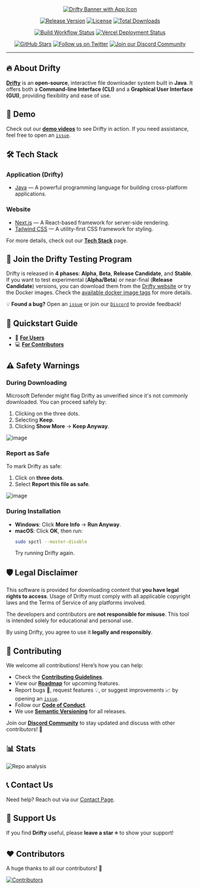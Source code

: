 <a href="https://drifty.vercel.app/">
    <p align="center">
        <img src="https://github.com/SaptarshiSarkar12/Drifty/assets/105960032/92b11509-2115-4f80-8188-19821b258332" alt="Drifty Banner with App Icon">
    </p>
</a>

<p align="center">
    <a href="https://github.com/SaptarshiSarkar12/Drifty/releases/latest/"><img src="https://img.shields.io/github/v/release/SaptarshiSarkar12/Drifty?color=%23FFFF0g&amp;label=Drifty" alt="Release Version"></a>
    <a href="https://github.com/SaptarshiSarkar12/Drifty/blob/master/LICENSE"><img src="https://img.shields.io/github/license/SaptarshiSarkar12/Drifty" alt="License"></a>
    <a href="https://github.com/SaptarshiSarkar12/Drifty/releases/latest/"><img src="https://img.shields.io/github/downloads/SaptarshiSarkar12/Drifty/total" alt="Total Downloads"></a>    
</p>

<p align="center">
    <a href="https://github.com/SaptarshiSarkar12/Drifty/actions/workflows/build.yml"><img src="https://github.com/SaptarshiSarkar12/Drifty/actions/workflows/build.yml/badge.svg" alt="Build Workflow Status"></a> 
    <a href="https://drifty.vercel.app/"><img src="https://img.shields.io/github/deployments/SaptarshiSarkar12/Drifty/production?logo=Vercel&label=Website%20Deployment" alt="Vercel Deployment Status"></a>
</p>

<p align="center">
    <a href="https://github.com/SaptarshiSarkar12/Drifty/stargazers"><img src="https://img.shields.io/github/stars/SaptarshiSarkar12/Drifty?label=Leave%20a%20star&amp;style=social" alt="GitHub Stars"></a> 
    <a href="https://twitter.com/SSarkar2007"><img src="https://img.shields.io/twitter/follow/SSarkar2007?style=social" alt="Follow us on Twitter"></a> 
    <a href="https://discord.gg/DeT4jXPfkG"><img src="https://img.shields.io/discord/1034035416300519454?label=Discord&amp;logo=discord" alt="Join our Discord Community"></a>
</p>

---

## 🔥 About Drifty

[**Drifty**](https://github.com/SaptarshiSarkar12/Drifty/) is an **open-source**, interactive file downloader system built in **Java**. It offers both a **Command-line Interface (CLI)** and a **Graphical User Interface (GUI)**, providing flexibility and ease of use.

## 🎥 Demo

Check out our [**demo videos**](https://drifty.vercel.app/docs#explore-drifty) to see Drifty in action. If you need assistance, feel free to open an [`issue`](https://github.com/SaptarshiSarkar12/Drifty/issues/new/choose/).

## 🛠️ Tech Stack

### **Application (Drifty)**

- [Java](https://www.oracle.com/java) — A powerful programming language for building cross-platform applications.

### **Website**

- [Next.js](https://nextjs.org/) — A React-based framework for server-side rendering.
- [Tailwind CSS](https://tailwindcss.com/) — A utility-first CSS framework for styling.

For more details, check out our [**Tech Stack**](https://drifty.vercel.app/docs/development/architecture#technologies-used) page.

## 🚀 Join the Drifty Testing Program

Drifty is released in **4 phases**: **Alpha**, **Beta**, **Release Candidate**, and **Stable**. If you want to test experimental (**Alpha/Beta**) or near-final (**Release Candidate**) versions, you can download them from the [Drifty website](https://drifty.vercel.app/download) or try the Docker images.
Check the [available docker image tags](https://drifty.vercel.app/docs/usage/docker/drifty-in-docker#available-version-tags) for more details.

💡 **Found a bug?** Open an [`issue`](https://github.com/SaptarshiSarkar12/Drifty/issues/new/choose) or join our [`Discord`](https://discord.gg/DeT4jXPfkG) to provide feedback!

## 🚀 Quickstart Guide

- 📖 **[For Users](https://drifty.vercel.app/docs/quickstart)**
- 💻 **[For Contributors](https://drifty.vercel.app/docs/Contributing)**

## ⚠️ Safety Warnings

### **During Downloading**

Microsoft Defender might flag Drifty as unverified since it's not commonly downloaded. You can proceed safely by:

1. Clicking on the three dots.
2. Selecting **Keep**.
3. Clicking **Show More** → **Keep Anyway**.

![image](https://user-images.githubusercontent.com/58129377/193471489-87ee10a0-f719-47ef-9d46-e5b71c611d4b.png)

### **Report as Safe**

To mark Drifty as safe:

1. Click on **three dots**.
2. Select **Report this file as safe**.

![image](https://user-images.githubusercontent.com/58129377/193471838-63ba50ba-e303-48b4-b7c1-b71e6c0663e7.png)

### **During Installation**

- **Windows**: Click **More Info** → **Run Anyway**.
- **macOS**: Click **OK**, then run:
  ```sh
  sudo spctl --master-disable
  ```
  Try running Drifty again.

## 🛡️ Legal Disclaimer

This software is provided for downloading content that **you have legal rights to access**. Usage of Drifty must comply with all applicable copyright laws and the Terms of Service of any platforms involved.

The developers and contributors are **not responsible for misuse**. This tool is intended solely for educational and personal use.

By using Drifty, you agree to use it **legally and responsibly**.

## 🤝 Contributing

We welcome all contributions! Here’s how you can help:

- Check the [**Contributing Guidelines**](https://drifty.vercel.app/docs/Contributing).
- View our [**Roadmap**](https://github.com/users/SaptarshiSarkar12/projects/3) for upcoming features.
- Report bugs 🐛, request features 💡, or suggest improvements 📈 by opening an [`issue`](https://github.com/SaptarshiSarkar12/Drifty/issues/new/choose).
- Follow our [**Code of Conduct**](https://github.com/SaptarshiSarkar12/Drifty/blob/master/CODE_OF_CONDUCT.md).
- We use [**Semantic Versioning**](https://semver.org/) for all releases.

Join our [**Discord Community**](https://discord.gg/DeT4jXPfkG) to stay updated and discuss with other contributors! 💬

## 📊 Stats

![Repo analysis](https://repobeats.axiom.co/api/embed/9b39d68e1ca7e9523e4454b352930d61109915a1.svg)

## 📞 Contact Us

Need help? Reach out via our [Contact Page](https://drifty.vercel.app/contact).

## 🙏 Support Us

If you find **Drifty** useful, please **leave a star ⭐** to show your support!

## ❤️ Contributors

A huge thanks to all our contributors! 🎉

[![Contributors](https://contrib.rocks/image?repo=SaptarshiSarkar12/Drifty&max=200)](https://github.com/SaptarshiSarkar12/Drifty/graphs/contributors)
